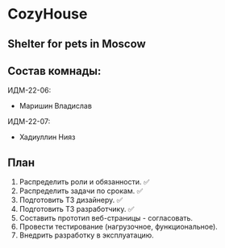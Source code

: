 # CozyHouse

##  Shelter for pets in Moscow


## Состав комнады:
ИДМ-22-06:
* Маришин Владислав

ИДМ-22-07:
* Хадиуллин Нияз

## План

1.  Распределить роли и обязанности. ✅
2.  Распределить задачи по срокам. ✅
3.  Подготовить ТЗ дизайнеру. ✅
4.  Подготовить ТЗ разработчику. ✅
5.  Составить прототип веб-страницы - согласовать.
6.  Провести тестирование (нагрузочное, функциональное).
7.  Внедрить разработку в эксплуатацию.
